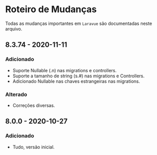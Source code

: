 # Roteiro de Mudanças

Todas as mudanças importantes  em `Laravue` são documentadas neste arquivo.

## 8.3.74 - 2020-11-11
### Adicionado
- Suporte Nullable (.n) nas migrations e controllers.
- Suporte a tamanho de string (s.#) nas migrations e Controllers.
- Adicionado Nullable nas chaves estrangeiras nas migrations.
### Alterado
- Correções diversas.

## 8.0.0 - 2020-10-27
### Adicionado
- Tudo, versão inicial.
